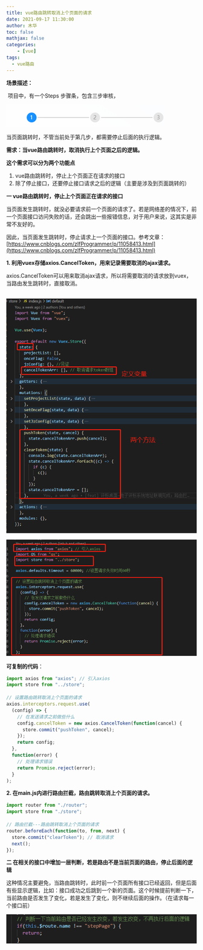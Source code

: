 ```yaml
---
title: vue路由跳转取消上个页面的请求
date: 2021-09-17 11:30:00
author: 木华
toc: false
mathjax: false
categories: 
    - [vue]
tags:
  - vue路由
---
```


**场景描述：**

​      项目中，有一个Steps 步骤条，包含三步审核，

![三步审核](https://raw.githubusercontent.com/hualinzhang/zhlBlogPicture/master/20210917113430.png)

当页面跳转时，不管当前处于第几步，都需要停止后面的执行逻辑。

**需求：当vue路由跳转时，取消执行上个页面之后的逻辑。**

**这个需求可以分为两个功能点**

1. vue路由跳转时，停止上个页面正在请求的接口
2. 除了停止接口，还要停止接口请求之后的逻辑（主要是涉及到页面跳转的）

**一  vue路由跳转时，停止上个页面正在请求的接口**

当页面发生跳转时，就没必要请求前一个页面的请求了。若是网络差的情况下，前一个页面接口访问失败的话，还会跳出一些报错信息，对于用户来说，这其实是非常不友好的。

因此，当页面发生跳转时，停止请求上一个页面的接口。参考文章：[https://www.cnblogs.com/zlfProgrammer/p/11058413.html](https://www.cnblogs.com/zlfProgrammer/p/11058413.html)

**1. 利用vuex存储axios.CancelToken，用来记录需要取消的ajax请求。**

​	axios.CancelToken可以用来取消ajax请求，所以将需要取消的请求放到vuex，当路由发生跳转时，直接取消。

​                                    ![image-20210927162024869](https://raw.githubusercontent.com/hualinzhang/zhlBlogPicture/master/20210927162030.png)

![image-20210927162446585](https://raw.githubusercontent.com/hualinzhang/zhlBlogPicture/master/20210927162446.png)

**可复制的代码**：

```javascript
import axios from "axios"; // 引入axios
import store from "../store";

// 设置路由跳转取消上个页面的请求
axios.interceptors.request.use(
  (config) => {
    // 在发送请求之前做些什么
    config.cancelToken = new axios.CancelToken(function(cancel) {
      store.commit("pushToken", cancel);
    });
    return config;
  },
  function(error) {
    // 处理请求错误
    return Promise.reject(error);
  }
);
```

**2. 在main.js内进行路由拦截，路由跳转取消上个页面的请求。**

```javascript
import router from "./router";
import store from "./store";

// 路由拦截---路由跳转取消上个页面的请求
router.beforeEach(function(to, from, next) {
  store.commit("clearToken"); // 取消请求
  next();
});
```



**二 在相关的接口中增加一层判断，若是路由不是当前页面的路由，停止后面的逻辑**

​	这种情况主要避免，当路由跳转时，此时前一个页面所有接口已经返回，但是后面有些显示逻辑，比如：接口成功之后跳到一个新的页面。这个时候提前判断一下，当前路由是否发生了变化，若是发生了变化，则不继续后面的操作。（在请求每一个接口前）

![image-20210927170152463](https://raw.githubusercontent.com/hualinzhang/zhlBlogPicture/master/20210927170152.png)